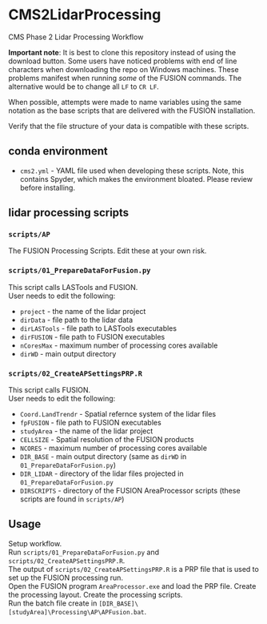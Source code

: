 # CMS2LidarProcessing  
CMS Phase 2 Lidar Processing Workflow  

**Important note**: It is best to clone this repository instead of using the download button. Some users have noticed problems with end of line characters when downloading the repo on Windows machines. These problems manifest when running *some* of the FUSION commands. The alternative would be to change all `LF` to `CR LF`.  

When possible, attempts were made to name variables using the same notation as the base scripts that are delivered with the FUSION installation.  

Verify that the file structure of your data is compatible with these scripts.  

## conda environment
- `cms2.yml` - YAML file used when developing these scripts. Note, this contains Spyder, which makes the environment bloated. Please review before installing.   

## lidar processing scripts  

### `scripts/AP`  
The FUSION Processing Scripts. Edit these at your own risk.  

### `scripts/01_PrepareDataForFusion.py`  
This script calls LASTools and FUSION.  
User needs to edit the following:  
- `project` - the name of the lidar project
- `dirData` - file path to the lidar data
- `dirLASTools` - file path to LASTools executables
- `dirFUSION` - file path to FUSION executables
- `nCoresMax` - maximum number of processing cores available
- `dirWD` - main output directory

### `scripts/02_CreateAPSettingsPRP.R`  
This script calls FUSION.  
User needs to edit the following:  
- `Coord.LandTrendr` - Spatial refernce system of the lidar files
- `fpFUSION` - file path to FUSION executables
- `studyArea` - the name of the lidar project
- `CELLSIZE` - Spatial resolution of the FUSION products
- `NCORES` - maximum number of processing cores available
- `DIR_BASE` - main output directory (same as `dirWD` in `01_PrepareDataForFusion.py`)
- `DIR_LIDAR` - directory of the lidar files projected in `01_PrepareDataForFusion.py`
- `DIRSCRIPTS` - directory of the FUSION AreaProcessor scripts (these scripts are found in `scripts/AP`)


## Usage  
Setup workflow.  
Run `scripts/01_PrepareDataForFusion.py` and `scripts/02_CreateAPSettingsPRP.R`.  
The output of `scripts/02_CreateAPSettingsPRP.R` is a PRP file that is used to set up the FUSION processing run.  
Open the FUSION program `AreaProcessor.exe` and load the PRP file. Create the processing layout. Create the processing scripts.  
Run the batch file create in `[DIR_BASE]\[studyArea]\Processing\AP\APFusion.bat`.

